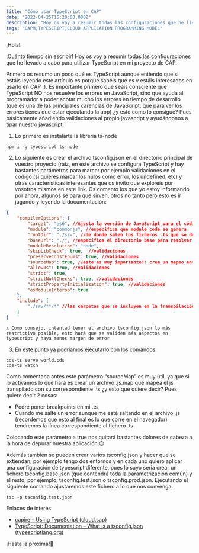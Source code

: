```yaml
---
title: "Cómo usar TypeScript en CAP"
date: "2022-04-25T16:20:00.000Z"
description: "Hoy os voy a resumir todas las configuraciones que he llevado a cabo para utilizar TypeScript en mi proyecto de CAP."
tags: "CAPM;TYPESCRIPT;CLOUD APPLICATION PROGRAMMING MODEL"
---
```

¡Hola!

¡Cuánto tiempo sin escribir! Hoy os voy a resumir todas las configuraciones que he llevado a cabo para utilizar TypeScript en mi proyecto de CAP.

Primero os resumo un poco qué es TypeScript aunque entiendo que si estáis leyendo este artículo es porque sabéis qué es y estáis interesados en usarlo en CAP :). Es importante primero que seáis consciente que TypeScript NO nos resuelve los errores en JavaScript, sino que ayuda al programador a poder acotar mucho los errores en tiempo de desarrollo (que es una de las principales carencias de JavaScript, que para ver los errores tienes que estar ejecutando la app) ¿y esto como lo consigue? Pues básicamente añadiendo validaciones al propio javascript y ayudándonos a tipar nuestro javascript.

1. Lo primero es instalarte la librería ts-node
```shell
npm i -g typescript ts-node
```

2. Lo siguiente es crear el archivo tsconfig.json en el directorio principal de vuestro proyecto (raíz, en este archivo se configura TypeScript y hay bastantes parámetros para marcar por ejemplo validaciones en el código (si quieres marcar los nulos como error, los undefined, etc) y otras características interesantes que os invito que exploréis por vosotros mismos en este link.
Os comento los que yo estoy informando por ahora, algunos se para que sirven, otros no tanto pero esto es ir jugando y leyendo la documentación:

```json
{
    "compilerOptions": {
        "target": "es6", //Ajusta la versión de JavaScript para el código que transpila typescript
        "module": "commonjs", //especifica qué module code se genera
        "rootDir": "./srv", //de donde salen los ficheros .ts que se deben transpilar
        "baseUrl": "./", //especifica el directorio base para resolver nombres de módulos no relativos
        "moduleResolution": "node", 
        "skipLibCheck": true,  //validaciones
        "preserveConstEnums": true, //validaciones
        "sourceMap": true, //este es muy importante!! crea un mapeo entre el .ts y el .js más adelante os explico para qué sirve
        "allowJs": true, //validaciones
        "strict": true, 
        "strictNullChecks": true, //validaciones
        "strictPropertyInitialization": true, //validaciones
        "esModuleInterop": true
    },
    "include": [
        "./srv/**/*" //las carpetas que se incluyen en la transpilación
    ]
}
```

```
⚠️ Como consejo, intentad tener el archivo tsconfig.json lo más restrictivo posible, esto hará que se validen más aspectos en typescript y haya menos margen de error
```

3. En este punto ya podríamos ejecutarlo con los comandos:
```shell
cds-ts serve world.cds
cds-ts watch
```

Como comentaba antes este parámetro “sourceMap” es muy útil, ya que si lo activamos lo que hará es crear un archivo .js.map que mapea el js transpilado con su correspondiente .ts ¿y esto qué quiere decir? Pues quiere decir 2 cosas:

* Podré poner breakpoints en mi .ts
* Cuando me salte un error aunque me esté saltando en el archivo .js (recordemos que esto al final es lo que corre en el navegador) tendremos la línea correspondiente al fichero .ts

Colocando este parámetro a true nos quitará bastantes dolores de cabeza a la hora de depurar nuestra aplicación.😉


Además también se pueden crear varios tsconfig.json y hacer que se extiendan, por ejemplo tengo dos entornos y en cada uno quiero aplicar una configuración de typescript diferente, pues lo suyo sería crear un fichero tsconfig.base.json (que contendrá toda la parametrización común) y el resto, por ejemplo, tsconfig.test.json o tsconfig.prod.json. Ejecutando el siguiente comando ajustaremos este fichero a lo que nos convenga.

```shell
tsc -p tsconfig.test.json
```

Enlaces de interés:
* [capire – Using TypeScript (cloud.sap)](https://cap.cloud.sap/docs/node.js/typescript)
* [TypeScript: Documentation – What is a tsconfig.json (typescriptlang.org)](https://www.typescriptlang.org/docs/handbook/tsconfig-json.html)

¡Hasta la próxima!🚀


